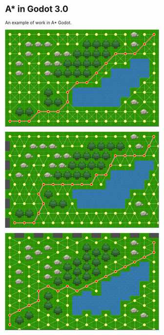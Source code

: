 # A* in Godot 3.0

An example of work in A* Godot.

![alt text](scr/image.png "Half offset = Disable")

![alt text](scr/imageX.PNG "Half offset = X")

![alt text](scr/imageY.PNG "Half offset = Y")
